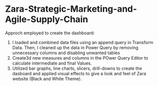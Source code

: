 # Zara-Strategic-Marketing-and-Agile-Supply-Chain

Approch employed to create the dashboard:
1. I loaded and combined data files using an append query in Transform Data. Then, I cleaned up the data in Power Query by removing unnecessary columns and disabling unwanted tables
2. Create3d new measures and columns in the POwer Query Editor to calculate intermediate and final Values.
3. Utilized bar graphs, line charts, slicers, drill-downs to create the dasboard and applied visual effects to give a look and feel of Zara website (Black and White Theme).
